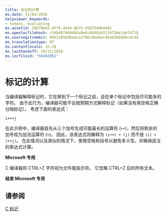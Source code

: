 ```yaml
---
title: 标记的计算
ms.date: 11/04/2016
helpviewer_keywords:
- tokens, evaluating
ms.assetid: 28870b62-dff6-4644-8b75-d58f340b48d2
ms.openlocfilehash: c54b497464d68a9e6c6048a93119726e14ef4718
ms.sourcegitcommit: 6052185696adca270bc9bdbec45a626dd89cdcdd
ms.translationtype: HT
ms.contentlocale: zh-CN
ms.lasthandoff: 10/31/2018
ms.locfileid: "50482051"
---
```

# <a name="evaluation-of-tokens"></a>标记的计算

当编译器解释标记时，它在移到下一个标记之前，会在单个标记中包括尽可能多的字符。 由于此行为，编译器可能不会按预期方式解释标记（如果没有用空格正确分隔标记）。 考虑下面的表达式：

```
i+++j
```

在此示例中，编译器首先从三个加号生成可能最长的运算符 (`++`)，然后将剩余的加号视为加法运算符 (`+`)。 因此，该表达式将解释为 `(i++) + (j)` 而不是 `(i) + (++j)`。 在此情况以及类似的情况下，使用空格和括号以避免多义性，并确保适当的表达式计算。

**Microsoft 专用**

C 编译器将 CTRL+Z 字符视为文件尾指示符。 它忽略 CTRL+Z 后的所有文本。

**结束 Microsoft 专用**

## <a name="see-also"></a>请参阅

[C 标记](../c-language/c-tokens.md)